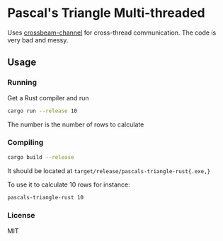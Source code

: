 # Pascal's Triangle Multi-threaded

Uses [crossbeam-channel] for cross-thread communication. The code
is very bad and messy.

## Usage

### Running
Get a Rust compiler and run
```sh
cargo run --release 10
```

The number is the number of rows to calculate

### Compiling
```sh
cargo build --release
```
It should be located at `target/release/pascals-triangle-rust{.exe,}`

To use it to calculate 10 rows for instance:
```sh
pascals-triangle-rust 10
```

[crossbeam-channel]: https://docs.rs/crossbeam/latest/crossbeam/channel/index.html

### License
MIT
